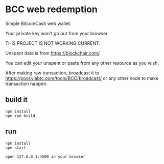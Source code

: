 # BCC web redemption

Simple BitcoinCash web wallet.

Your private key won't go out from your browser.

THIS PROJECT IS NOT WORKING CURRENT.

Unspent data is from https://blockchair.com/.

You can edit your unspent or paste from any other resource as you wish.

After making raw transaction, broadcast it to https://pool.viabtc.com/tools/BCC/broadcast/ or any other node to make transaction happen.

## build it
```
npm install
npm run build
```
## run
```
npm install
npm start

open 127.0.0.1:4500 in your browser
```
